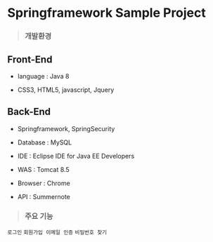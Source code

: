 # Springframework Sample Project

> ### 개발환경
## Front-End
- language : Java 8

- CSS3, HTML5, javascript, Jquery

## Back-End
- Springframework, SpringSecurity

- Database : MySQL

- IDE : Eclipse IDE for Java EE Developers

- WAS : Tomcat 8.5

- Browser : Chrome

- API : Summernote

> ### 주요 기능
`로그인` `회원가입 이메일 인증` `비밀번호 찾기`

